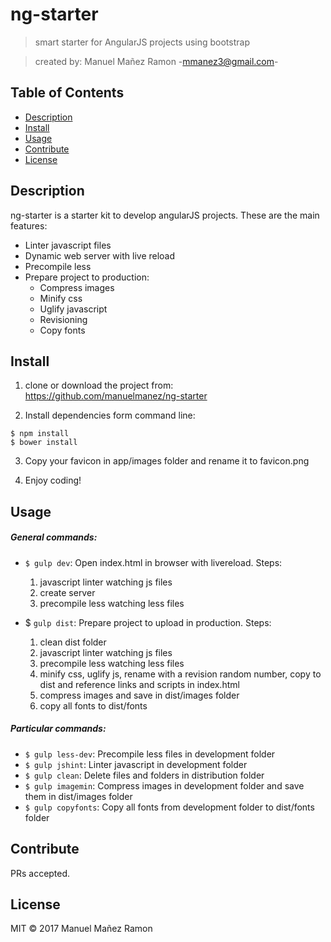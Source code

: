 # ng-starter

> smart starter for AngularJS projects using bootstrap

> created by: Manuel Mañez Ramon -<mmanez3@gmail.com>-

## Table of Contents

- [Description](#description)
- [Install](#install)
- [Usage](#usage)
- [Contribute](#contribute)
- [License](#license)

## Description
ng-starter is a starter kit to develop angularJS projects. These are the main features:
* Linter javascript files
* Dynamic web server with live reload
* Precompile less
* Prepare project to production:
  * Compress images
  * Minify css
  * Uglify javascript
  * Revisioning
  * Copy fonts

## Install

1. clone or download the project from:
https://github.com/manuelmanez/ng-starter

2. Install dependencies form command line:

  ``$ npm install``   
  ``$ bower install``

3. Copy your favicon in app/images folder and rename it to favicon.png

4. Enjoy coding!

## Usage
##### General commands:
* `$ gulp dev`: Open index.html in browser with livereload. Steps:
  1. javascript linter watching js files
  2. create server
  3. precompile less watching less files


* $ `gulp dist`: Prepare project to upload in production. Steps:
  1. clean dist folder
  2. javascript linter watching js files
  3. precompile less watching less files
  4. minify css, uglify js, rename with a revision random number, copy to dist and reference links and scripts in index.html
  5. compress images and save in dist/images folder
  6. copy all fonts to dist/fonts


##### Particular commands:
* `$ gulp less-dev`: Precompile less files in development folder
* `$ gulp jshint`: Linter javascript in development folder
* `$ gulp clean`: Delete files and folders in distribution folder
* `$ gulp imagemin`: Compress images in development folder and save them in dist/images folder
* `$ gulp copyfonts`: Copy all fonts from development folder to dist/fonts folder

## Contribute

PRs accepted.

## License

MIT © 2017 Manuel Mañez Ramon
